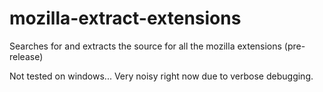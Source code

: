 # mozilla-extract-extensions
Searches for and extracts the source for all the mozilla extensions (pre-release)

Not tested on windows...
Very noisy right now due to verbose debugging.

